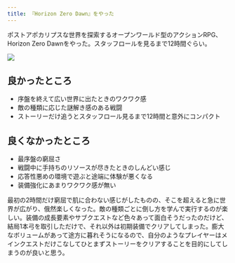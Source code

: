 ```yaml
---
title: 『Horizon Zero Dawn』をやった
---
```

ポストアポカリプスな世界を探索するオープンワールド型のアクションRPG、Horizon Zero Dawnをやった。スタッフロールを見るまで12時間ぐらい。

![](https://lh3.googleusercontent.com/docs/ADP-6oHpGQixdplSqsW6nEwcFRQDexeN3ieQmUmkRR8wszNbw4ulzotbEGbtD3-6wzxoEfIeCfVLOCRyHxaKjHljgaS-hDu2QCR7D-t3-6_tjkFf-e0c0j-oGJx_RMWbbVK1WeGXpFqBIFvx8wwzdBbWtidqdMWQyLn9c4JoqZyQjgQBZg3H80nLexi9GPBGxIDTtc60GcMHoPMNiuVbOM-vjHesTVNr-DRn6dENo4if6Yzv-EI8Di9O9imsczHOdBb97DnVyF6CRlQwx3xcijdUZUJZM22fQMStskRtPXEqniJtAO5T12DRCwW2kwhmzyUS8cNA0tiTdLtEq33140XzqNZpZ7HTTwaNk2fYoyQJoAnZgYvHb_oMLClY9JqporEpw751L-KGx4a-DnKEivWibJ243nL_x7kRAa-y8dal7gi3XWW0CUl4ZJF-koL5cMnnRAFebT4Dt1TZWUUDMB9a5J1lM3kMLeNnjvPUaiSt19olako3rwqbXZDSvvKB91QW6AuD-uc5Lj5mkQhn_ttwbWxrqccKObjeg_CBdn3W64IFY9PGNs4roP2zBLa0RD80Rces-9kFpoenskYz8srA8m0GVFod3hwkaC3lH9TomSqC9aXg8E9Kzqkj9YrrT-NmgXakYEZcoeJI9h5FIccW_O4b4cO10HgrBc0q9MKZZepdDqUR1qHJEFCr4UmZRslwo6VOD8d40nNT7iEAbZjP43AbTNcjJq1qkdX4q18P0wBh1d7TLR2_9Wu23v3AODq6-j3pito6BLw_eqJlIt7xd4vkBOzlet2NuMwB62lD4Q_RB2eNXZw7ydmCvT4yhds6wRfnepksjMLTqhgM5rLnUJkVGZ4_feU8JdPt89R2WdlpMjmfiVTETdBJaNBYMRQJunE_SNtH56ec0Okv3iY7ClMjNFcTLgCwQWzeASdNFlVTslBUXnBgSD2M6xIHVySmf8w6tZXiJD2B5AELchvZsOJzq-x8OuFY-FZ15PBqDi_JPt5Eb2Or1tO74bnUf4t-GCn2aRBBrAzVtggWFTM0MEjo82VZ1lb7iNsJyfqQlXZkEHUNL1tTpAjVLQarbu3QkO9bAYfFpXYxDbFKcFGpk_lNjOoXPtPI2N7aXM9SHFijqp37K1LHoZ1InDFeactYI_6ks3bcc2Nu3_a3wsQJ-2m2EPNC3k2RaNA1YQBfYJ0xz6iSaqH2dp1m41pAR7XrmUWHPUPkLjj9FOHDKpOUC2QyTM1Wp9VjV_rD2AcEYqKVxmzcyQ)

良かったところ
-------

*   序盤を終えて広い世界に出たときのワクワク感
*   敵の種類に応じた謎解き感のある戦闘
*   ストーリーだけ追うとスタッフロール見るまで12時間と意外にコンパクト

良くなかったところ
---------

*   最序盤の窮屈さ
*   戦闘中に手持ちのリソースが尽きたときのしんどい感じ
*   応答性悪めの環境で遊ぶと途端に体験が悪くなる
*   装備強化にあまりワクワク感が無い

最初の2時間だけ窮屈で肌に合わない感じがしたものの、そこを超えると急に世界が広がり、俄然楽しくなった。敵の種類ごとに倒し方を学んで実行するのが楽しい。装備の成長要素やサブクエストなど色々あって面白そうだったのだけど、結局1本弓を取引しただけで、それ以外は初期装備でクリアしてしまった。膨大なボリュームがあって途方に暮れそうになるので、自分のようなプレイヤーはメインクエストだけこなしてひとまずストーリーをクリアすることを目的にしてしまうのが良いと思う。
